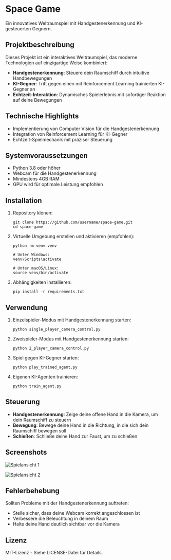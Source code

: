 # Space Game

Ein innovatives Weltraumspiel mit Handgestenerkennung und KI-gesteuerten Gegnern.

## Projektbeschreibung

Dieses Projekt ist ein interaktives Weltraumspiel, das moderne Technologien auf einzigartige Weise kombiniert:

- **Handgestenerkennung**: Steuere dein Raumschiff durch intuitive Handbewegungen
- **KI-Gegner**: Tritt gegen einen mit Reinforcement Learning trainierten KI-Gegner an
- **Echtzeit-Interaktion**: Dynamisches Spielerlebnis mit sofortiger Reaktion auf deine Bewegungen

## Technische Highlights

- Implementierung von Computer Vision für die Handgestenerkennung
- Integration von Reinforcement Learning für KI-Gegner
- Echtzeit-Spielmechanik mit präziser Steuerung

## Systemvoraussetzungen

- Python 3.8 oder höher
- Webcam für die Handgestenerkennung
- Mindestens 4GB RAM
- GPU wird für optimale Leistung empfohlen

## Installation

1. Repository klonen:
   ```
   git clone https://github.com/username/space-game.git
   cd space-game
   ```

2. Virtuelle Umgebung erstellen und aktivieren (empfohlen):
   ```
   python -m venv venv
   
   # Unter Windows:
   venv\Scripts\activate
   
   # Unter macOS/Linux:
   source venv/bin/activate
   ```

3. Abhängigkeiten installieren:
   ```
   pip install -r requirements.txt
   ```

## Verwendung

1. Einzelspieler-Modus mit Handgestenerkennung starten:
   ```
   python single_player_camera_control.py
   ```

2. Zweispieler-Modus mit Handgestenerkennung starten:
   ```
   python 2_player_camera_control.py
   ```

3. Spiel gegen KI-Gegner starten:
   ```
   python play_trained_agent.py
   ```

4. Eigenen KI-Agenten trainieren:
   ```
   python train_agent.py
   ```

## Steuerung

- **Handgestenerkennung**: Zeige deine offene Hand in die Kamera, um dein Raumschiff zu steuern
- **Bewegung**: Bewege deine Hand in die Richtung, in die sich dein Raumschiff bewegen soll
- **Schießen**: Schließe deine Hand zur Faust, um zu schießen

## Screenshots

![Spielansicht 1](https://github.com/user-attachments/assets/dbe4abf4-5a49-4b9c-99e7-39613f4cfbcb)

![Spielansicht 2](https://github.com/user-attachments/assets/cf2b5453-7bc7-4d67-b7ef-3c292bff5084)

## Fehlerbehebung

Sollten Probleme mit der Handgestenerkennung auftreten:
- Stelle sicher, dass deine Webcam korrekt angeschlossen ist
- Verbessere die Beleuchtung in deinem Raum
- Halte deine Hand deutlich sichtbar vor die Kamera

## Lizenz

MIT-Lizenz - Siehe LICENSE-Datei für Details.
